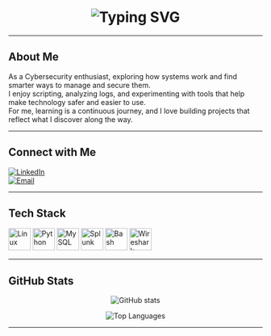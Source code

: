 <h1 align="center">
  <img src="https://readme-typing-svg.demolab.com?font=Fira+Code&weight=600&size=28&duration=3000&pause=1000&color=2984bf&center=true&vCenter=true&width=500&lines=Hi%2C+I'm+Sutharsan" alt="Typing SVG" />
</h1>

---

##  About Me
As a Cybersecurity enthusiast, exploring how systems work and find smarter ways to manage and secure them.  
I enjoy scripting, analyzing logs, and experimenting with tools that help make technology safer and easier to use.  
For me, learning is a continuous journey, and I love building projects that reflect what I discover along the way.  

---

## Connect with Me

[![LinkedIn](https://img.shields.io/badge/LinkedIn-0077B5?style=for-the-badge&logo=linkedin&logoColor=white)](https://www.linkedin.com/in/sutharsansenthil/)  
[![Email](https://img.shields.io/badge/Email-D14836?style=for-the-badge&logo=gmail&logoColor=white)](mailto:sutharsansenthil46@gmail.com)  

---

## Tech Stack

<p align="left">
  <img src="https://cdn.jsdelivr.net/gh/devicons/devicon/icons/linux/linux-original.svg" height="44" alt="Linux"/>
  <img src="https://cdn.jsdelivr.net/gh/devicons/devicon/icons/python/python-original.svg" height="44" alt="Python"/>
  <img src="https://cdn.jsdelivr.net/gh/devicons/devicon/icons/mysql/mysql-original.svg" height="44" alt="MySQL"/>
  <img src="https://cdn.simpleicons.org/splunk/ffffff" height="44" alt="Splunk"/>
  <img src="https://cdn.simpleicons.org/gnubash/ffffff" height="44" alt="Bash"/>
  <!-- Light (white) icons via Simple Icons CDN -->
  <img src="https://cdn.simpleicons.org/wireshark/ffffff" height="44" alt="Wireshark"/>
  
</p>


---

## GitHub Stats
<p align="center">
  <img src="https://github-readme-stats-sigma-five.vercel.app/api?username=sanmarkos&show_icons=true&theme=tokyonight&hide_border=true" alt="GitHub stats" />
</p>

<p align="center">
  <img src="https://github-readme-stats-sigma-five.vercel.app/api/top-langs/?username=sanmarkos&layout=compact&theme=tokyonight&hide_border=true" alt="Top Languages" />
</p>

---

